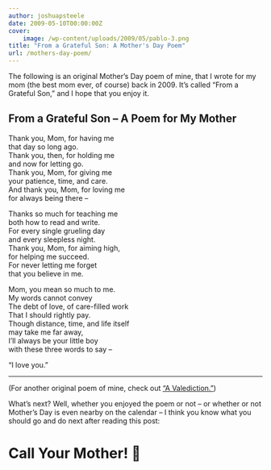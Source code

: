 ```yaml
---
author: joshuapsteele
date: 2009-05-10T00:00:00Z
cover:
    image: /wp-content/uploads/2009/05/pablo-3.png
title: "From a Grateful Son: A Mother's Day Poem"
url: /mothers-day-poem/
---
```


The following is an original Mother’s Day poem of mine, that I wrote for my mom (the best mom ever, of course) back in 2009. It’s called “From a Grateful Son,” and I hope that you enjoy it.

## From a Grateful Son – A Poem for My Mother

Thank you, Mom, for having me  
that day so long ago.  
Thank you, then, for holding me  
and now for letting go.  
Thank you, Mom, for giving me  
your patience, time, and care.  
And thank you, Mom, for loving me  
for always being there –

Thanks so much for teaching me  
both how to read and write.  
For every single grueling day  
and every sleepless night.  
Thank you, Mom, for aiming high,  
for helping me succeed.  
For never letting me forget  
that you believe in me.

Mom, you mean so much to me.  
My words cannot convey  
The debt of love, of care-filled work  
That I should rightly pay.  
Though distance, time, and life itself  
may take me far away,  
I’ll always be your little boy  
with these three words to say –

“I love you.”

---

(For another original poem of mine, check out [“A Valediction.”](https://joshuapsteele.com/2009/06/06/a-valediction/))

What’s next? Well, whether you enjoyed the poem or not – or whether or not Mother’s Day is even nearby on the calendar – I think you know what you should go and do next after reading this post:

# Call Your Mother! 🙂